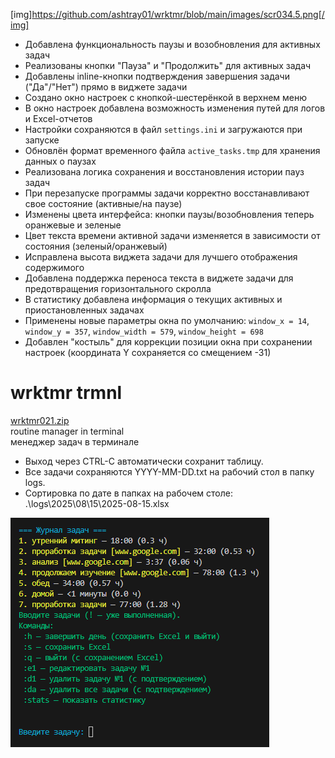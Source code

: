 [img]https://github.com/ashtray01/wrktmr/blob/main/images/scr034.5.png[/img]
- Добавлена функциональность паузы и возобновления для активных задач
- Реализованы кнопки "Пауза" и "Продолжить" для активных задач
- Добавлены inline-кнопки подтверждения завершения задачи ("Да"/"Нет") прямо в виджете задачи
- Создано окно настроек с кнопкой-шестерёнкой в верхнем меню
- В окно настроек добавлена возможность изменения путей для логов и Excel-отчетов
- Настройки сохраняются в файл `settings.ini` и загружаются при запуске
- Обновлён формат временного файла `active_tasks.tmp` для хранения данных о паузах
- Реализована логика сохранения и восстановления истории пауз задач
- При перезапуске программы задачи корректно восстанавливают свое состояние (активные/на паузе)
- Изменены цвета интерфейса: кнопки паузы/возобновления теперь оранжевые и зеленые
- Цвет текста времени активной задачи изменяется в зависимости от состояния (зеленый/оранжевый)
- Исправлена высота виджета задачи для лучшего отображения содержимого
- Добавлена поддержка переноса текста в виджете задачи для предотвращения горизонтального скролла
- В статистику добавлена информация о текущих активных и приостановленных задачах
- Применены новые параметры окна по умолчанию: `window_x = 14`, `window_y = 357`, `window_width = 579`, `window_height = 698`
- Добавлен "костыль" для коррекции позиции окна при сохранении настроек (координата Y сохраняется со смещением -31)

# wrktmr trmnl
[wrktmr021.zip](https://github.com/ashtray01/wrktmr/releases/download/021/wrktmr021.zip)
<br />routine manager in terminal
<br />менеджер задач в терминале

- Выход через CTRL-C автоматически сохранит таблицу.
- Все задачи сохраняются YYYY-MM-DD.txt на рабочий стол в папку logs.
- Сортировка по дате в папках на рабочем столе: .\logs\2025\08\15\2025-08-15.xlsx

![image](https://github.com/ashtray01/wrktmr/blob/main/images/scr021.png)







































